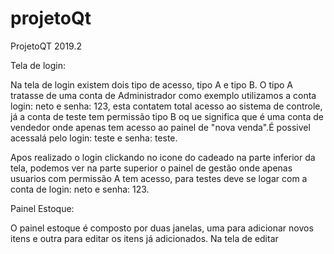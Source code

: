 # projetoQt
ProjetoQT 2019.2

Tela de login:

Na tela de login existem dois tipo de acesso, tipo A e tipo B. O tipo A tratasse de uma conta de Administrador como exemplo utilizamos a conta login: neto e senha: 123, esta contatem total acesso ao sistema de controle, já a conta de teste tem permissão tipo B oq ue significa que é uma conta de vendedor onde apenas tem acesso ao painel de "nova venda".É possivel acessalá pelo login: teste e senha: teste.

Apos realizado o login clickando no icone do cadeado na parte inferior da tela, podemos ver na parte superior o painel de gestão onde apenas usuarios com permissão A tem acesso, para testes deve se logar com a conta de login: neto e senha: 123.

Painel Estoque:

O painel estoque é composto por duas janelas, uma para adicionar novos itens e outra para editar os itens já adicionados. Na tela de editar 

